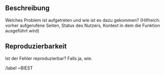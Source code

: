 ## Beschreibung

Welches Problem ist aufgetreten und wie ist es dazu gekommen? (Hilfreich: vorher aufgerufene Seiten, Status des Nutzers, Kontext in dem die Funktion ausgeführt wird)

## Reproduzierbarkeit

Ist der Fehler reproduzierbar? Falls ja, wie.

/label ~BIEST
